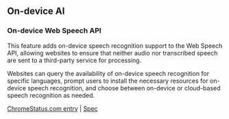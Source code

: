 ## On-device AI

### On-device Web Speech API

This feature adds on-device speech recognition support to the Web Speech API, allowing websites to ensure that neither audio nor transcribed speech are sent to a third-party service for processing.

Websites can query the availability of on-device speech recognition for specific languages, prompt users to install the necessary resources for on-device speech recognition, and choose between on-device or cloud-based speech recognition as needed.

[ChromeStatus.com entry](https://chromestatus.com/feature/6090916291674112) | [Spec](https://webaudio.github.io/web-speech-api)

